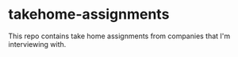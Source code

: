 # takehome-assignments
This repo contains take home assignments from companies that I'm interviewing with. 
